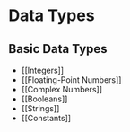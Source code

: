 # Data Types

## Basic Data Types

- [[Integers]]
- [[Floating-Point Numbers]]
- [[Complex Numbers]]
- [[Booleans]]
- [[Strings]]
- [[Constants]]
